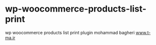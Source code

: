 # wp-woocommerce-products-list-print
wp woocommerce products list print plugin
mohammad bagheri www.t-ma.ir
